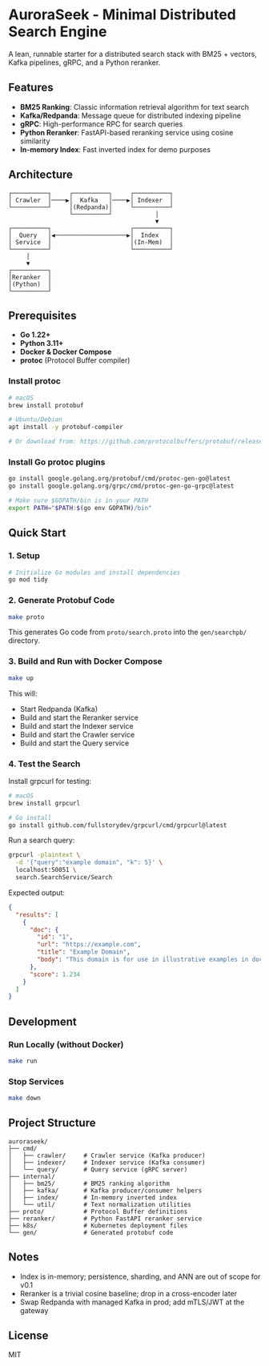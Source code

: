 # AuroraSeek - Minimal Distributed Search Engine

A lean, runnable starter for a distributed search stack with BM25 + vectors, Kafka pipelines, gRPC, and a Python reranker.

## Features

- **BM25 Ranking**: Classic information retrieval algorithm for text search
- **Kafka/Redpanda**: Message queue for distributed indexing pipeline
- **gRPC**: High-performance RPC for search queries
- **Python Reranker**: FastAPI-based reranking service using cosine similarity
- **In-memory Index**: Fast inverted index for demo purposes

## Architecture

```
┌──────────┐     ┌──────────┐     ┌──────────┐
│ Crawler  │────▶│  Kafka   │────▶│ Indexer  │
└──────────┘     │(Redpanda)│     └──────────┘
                 └──────────┘            │
                                         ▼
┌──────────┐                      ┌──────────┐
│  Query   │◀────────────────────▶│  Index   │
│ Service  │                      │(In-Mem)  │
└──────────┘                      └──────────┘
     │
     ▼
┌──────────┐
│Reranker  │
│(Python)  │
└──────────┘
```

## Prerequisites

- **Go 1.22+**
- **Python 3.11+**
- **Docker & Docker Compose**
- **protoc** (Protocol Buffer compiler)

### Install protoc

```bash
# macOS
brew install protobuf

# Ubuntu/Debian
apt install -y protobuf-compiler

# Or download from: https://github.com/protocolbuffers/protobuf/releases
```

### Install Go protoc plugins

```bash
go install google.golang.org/protobuf/cmd/protoc-gen-go@latest
go install google.golang.org/grpc/cmd/protoc-gen-go-grpc@latest

# Make sure $GOPATH/bin is in your PATH
export PATH="$PATH:$(go env GOPATH)/bin"
```

## Quick Start

### 1. Setup

```bash
# Initialize Go modules and install dependencies
go mod tidy
```

### 2. Generate Protobuf Code

```bash
make proto
```

This generates Go code from `proto/search.proto` into the `gen/searchpb/` directory.

### 3. Build and Run with Docker Compose

```bash
make up
```

This will:
- Start Redpanda (Kafka)
- Build and start the Reranker service
- Build and start the Indexer service
- Build and start the Crawler service
- Build and start the Query service

### 4. Test the Search

Install grpcurl for testing:

```bash
# macOS
brew install grpcurl

# Go install
go install github.com/fullstorydev/grpcurl/cmd/grpcurl@latest
```

Run a search query:

```bash
grpcurl -plaintext \
  -d '{"query":"example domain", "k": 5}' \
  localhost:50051 \
  search.SearchService/Search
```

Expected output:

```json
{
  "results": [
    {
      "doc": {
        "id": "1",
        "url": "https://example.com",
        "title": "Example Domain",
        "body": "This domain is for use in illustrative examples in documents."
      },
      "score": 1.234
    }
  ]
}
```

## Development

### Run Locally (without Docker)

```bash
make run
```

### Stop Services

```bash
make down
```

## Project Structure

```
auroraseek/
├── cmd/
│   ├── crawler/     # Crawler service (Kafka producer)
│   ├── indexer/     # Indexer service (Kafka consumer)
│   └── query/       # Query service (gRPC server)
├── internal/
│   ├── bm25/        # BM25 ranking algorithm
│   ├── kafka/       # Kafka producer/consumer helpers
│   ├── index/       # In-memory inverted index
│   └── util/        # Text normalization utilities
├── proto/           # Protocol Buffer definitions
├── reranker/        # Python FastAPI reranker service
├── k8s/             # Kubernetes deployment files
└── gen/             # Generated protobuf code
```

## Notes

- Index is in-memory; persistence, sharding, and ANN are out of scope for v0.1
- Reranker is a trivial cosine baseline; drop in a cross-encoder later
- Swap Redpanda with managed Kafka in prod; add mTLS/JWT at the gateway

## License

MIT
